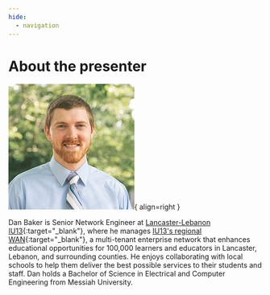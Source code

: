 ```yaml
---
hide:
  - navigation
---
```


# About the presenter

![](DanBaker.jpg){ align=right }

Dan Baker is Senior Network Engineer at [Lancaster-Lebanon IU13](https://www.iu13.org){:target="_blank"}, where he manages [IU13's regional WAN](https://www.iu13.org/wan){:target="_blank"}, a multi-tenant enterprise network that enhances educational opportunities for 100,000 learners and educators in Lancaster, Lebanon, and surrounding counties. He enjoys collaborating with local schools to help them deliver the best possible services to their students and staff. Dan holds a Bachelor of Science in Electrical and Computer Engineering from Messiah University.
